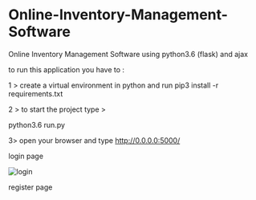 # Online-Inventory-Management-Software
Online Inventory Management Software using python3.6 (flask) and ajax 


to run this application you have to :

1 > create a virtual environment in python and run 
pip3 install -r requirements.txt

2 > to start the project type >

python3.6 run.py 

3> open your browser and type 
http://0.0.0.0:5000/

login page

![login](https://user-images.githubusercontent.com/33250522/66852816-709fc900-ef9b-11e9-907f-0fb76503497f.png)

register page


